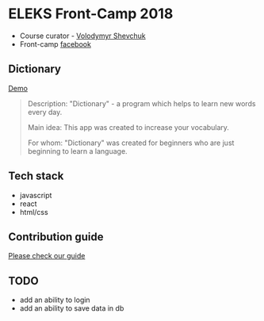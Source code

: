 # ELEKS Front-Camp 2018

* Course curator - [Volodymyr Shevchuk](https://github.com/dosandk)
* Front-camp [facebook](https://www.facebook.com/groups/270300106928894)

## Dictionary
[Demo](https://cos1715.github.io/Dictionary-extendet/)  
> Description: "Dictionary" - a program which helps to learn new words every day.
>
> Main idea: This app was created to increase your vocabulary.
>
> For whom: "Dictionary" was created for beginners who are just beginning to learn a language.  

## Tech stack

* javascript 
* react 
* html/css

## Contribution guide

[Please check our guide](https://github.com/cos1715/Dictionary-extendet/blob/master/CONTRIBUTING.md)

## TODO
* add an ability to login
* add an ability to save data in db